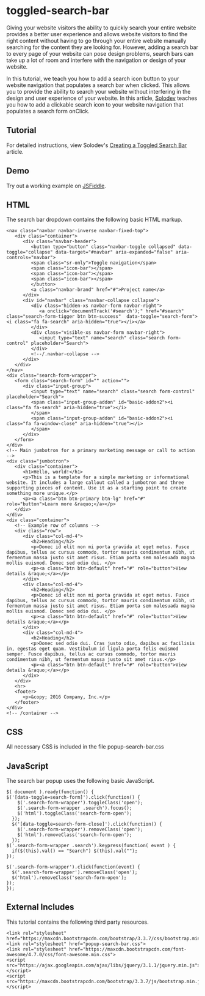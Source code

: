 # toggled-search-bar
Giving your website visitors the ability to quickly search your entire website provides a better user experience and allows website visitors to find the right content without having to go through your entire website manually searching for the content they are looking for. However, adding a search bar to every page of your website can pose design problems, search bars can take up a lot of room and interfere with the navigation or design of your website.

In this tutorial, we teach you how to add a search icon button to your website navigation that populates a search bar when clicked. This allows you to provide the ability to search your website without interfering in the design and user experience of your website. In this article, [Solodev](https://www.solodev.com/) teaches you how to add a clickable search icon to your website navigation that populates a search form onClick.

## Tutorial

For detailed instructions, view Solodev's [Creating a Toggled Search Bar](https://www.solodev.com/blog/web-design/creating-a-toggled-search-bar.stml) article.

## Demo

Try out a working example on [JSFiddle](https://jsfiddle.net/solodev/cdzow8z8/).

## HTML

The search bar dropdown contains the following basic HTML markup.

```
<nav class="navbar navbar-inverse navbar-fixed-top">
   <div class="container">
      <div class="navbar-header">
         <button type="button" class="navbar-toggle collapsed" data-toggle="collapse" data-target="#navbar" aria-expanded="false" aria-controls="navbar">
         <span class="sr-only">Toggle navigation</span>
         <span class="icon-bar"></span>
         <span class="icon-bar"></span>
         <span class="icon-bar"></span>
         </button>
         <a class="navbar-brand" href="#">Project name</a>
      </div>
      <div id="navbar" class="navbar-collapse collapse">
         <div class="hidden-xs navbar-form navbar-right">
            <a onclick="documentTrack('#search');" href="#search" class="search-form-tigger btn btn-success"  data-toggle="search-form"><i class="fa fa-search" aria-hidden="true"></i></a>
         </div>
		 <div class="visible-xs navbar-form navbar-right">
            <input type="text" name="search" class="search form-control" placeholder="Search">
         </div>
         <!--/.navbar-collapse -->
      </div>
   </div>
</nav>
<div class="search-form-wrapper">
   <form class="search-form" id="" action="">
      <div class="input-group">
         <input type="text" name="search" class="search form-control" placeholder="Search">
         <span class="input-group-addon" id="basic-addon2"><i class="fa fa-search" aria-hidden="true"></i>
         </span>
         <span class="input-group-addon" id="basic-addon2"><i class="fa fa-window-close" aria-hidden="true"></i>
         </span>
      </div>
   </form>
</div>
<!-- Main jumbotron for a primary marketing message or call to action -->
<div class="jumbotron">
   <div class="container">
      <h1>Hello, world!</h1>
      <p>This is a template for a simple marketing or informational website. It includes a large callout called a jumbotron and three supporting pieces of content. Use it as a starting point to create something more unique.</p>
      <p><a class="btn btn-primary btn-lg" href="#" role="button">Learn more &raquo;</a></p>
   </div>
</div>
<div class="container">
   <!-- Example row of columns -->
   <div class="row">
      <div class="col-md-4">
         <h2>Heading</h2>
         <p>Donec id elit non mi porta gravida at eget metus. Fusce dapibus, tellus ac cursus commodo, tortor mauris condimentum nibh, ut fermentum massa justo sit amet risus. Etiam porta sem malesuada magna mollis euismod. Donec sed odio dui. </p>
         <p><a class="btn btn-default" href="#" role="button">View details &raquo;</a></p>
      </div>
      <div class="col-md-4">
         <h2>Heading</h2>
         <p>Donec id elit non mi porta gravida at eget metus. Fusce dapibus, tellus ac cursus commodo, tortor mauris condimentum nibh, ut fermentum massa justo sit amet risus. Etiam porta sem malesuada magna mollis euismod. Donec sed odio dui. </p>
         <p><a class="btn btn-default" href="#" role="button">View details &raquo;</a></p>
      </div>
      <div class="col-md-4">
         <h2>Heading</h2>
         <p>Donec sed odio dui. Cras justo odio, dapibus ac facilisis in, egestas eget quam. Vestibulum id ligula porta felis euismod semper. Fusce dapibus, tellus ac cursus commodo, tortor mauris condimentum nibh, ut fermentum massa justo sit amet risus.</p>
         <p><a class="btn btn-default" href="#" role="button">View details &raquo;</a></p>
      </div>
   </div>
   <hr>
   <footer>
      <p>&copy; 2016 Company, Inc.</p>
   </footer>
</div>
<!-- /container -->
```

## CSS

All necessary CSS is included in the file popup-search-bar.css

## JavaScript

The search bar popup uses the following basic JavaScript.

```
$( document ).ready(function() {
$('[data-toggle=search-form]').click(function() {
    $('.search-form-wrapper').toggleClass('open');
    $('.search-form-wrapper .search').focus();
    $('html').toggleClass('search-form-open');
  });
  $('[data-toggle=search-form-close]').click(function() {
    $('.search-form-wrapper').removeClass('open');
    $('html').removeClass('search-form-open');
  });
$('.search-form-wrapper .search').keypress(function( event ) {
  if($(this).val() == "Search") $(this).val("");
});

$('.search-form-wrapper').click(function(event) {
  $('.search-form-wrapper').removeClass('open');
  $('html').removeClass('search-form-open');
});
});
```
## External Includes

This tutorial contains the following third party resources.

```
<link rel="stylesheet" href="https://maxcdn.bootstrapcdn.com/bootstrap/3.3.7/css/bootstrap.min.css">
<link rel="stylesheet" href="popup-search-bar.css">
<link rel="stylesheet" href="https://maxcdn.bootstrapcdn.com/font-awesome/4.7.0/css/font-awesome.min.css">
<script src="https://ajax.googleapis.com/ajax/libs/jquery/3.1.1/jquery.min.js"></script>
<script src="https://maxcdn.bootstrapcdn.com/bootstrap/3.3.7/js/bootstrap.min.js"></script>
```
